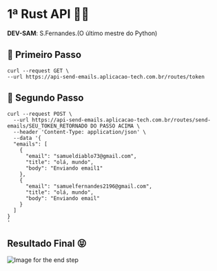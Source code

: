 # 1ª Rust API 👨‍💻
**DEV-SAM**: S.Fernandes.(O último mestre do Python)

## 📍 Primeiro Passo
    curl --request GET \
    --url https://api-send-emails.aplicacao-tech.com.br/routes/token

## 📍 Segundo Passo
    curl --request POST \
      --url https://api-send-emails.aplicacao-tech.com.br/routes/send-emails/SEU_TOKEN_RETORNADO DO PASSO ACIMA \
      --header 'Content-Type: application/json' \
      --data '{
      "emails": [
        {
          "email": "samueldiablo73@gmail.com",
          "title": "olá, mundo",
          "body": "Enviando email1"
        },
        {
          "email": "samuelfernandes2196@gmail.com",
          "title": "olá, mundo",
          "body": "Enviando email"
        }
      ]
    }
    '

## Resultado Final 😝
<img src="./assets/Section-4.jpg" alt="Image for the end step" title="End step">
